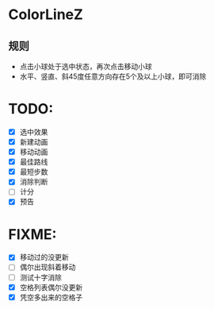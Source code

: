 # ColorLineZ

## 规则
- 点击小球处于选中状态，再次点击移动小球
- 水平、竖直、斜45度任意方向存在5个及以上小球，即可消除

# TODO:
- [x] 选中效果
- [x] 新建动画
- [x] 移动动画
- [x] 最佳路线
- [x] 最短步数
- [x] 消除判断
- [ ] 计分
- [x] 预告

# FIXME:
- [x] 移动过的没更新
- [ ] 偶尔出现斜着移动
- [ ] 测试十字消除
- [x] 空格列表偶尔没更新
- [x] 凭空多出来的空格子
